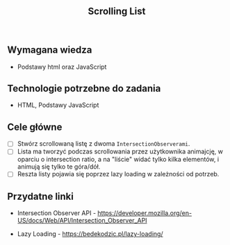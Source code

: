 <h2 align="center">Scrolling List</h2>

<br>

## Wymagana wiedza

- Podstawy html oraz JavaScript


## Technologie potrzebne do zadania

- HTML, Podstawy JavaScript

## Cele główne

* [ ] Stwórz scrollowaną listę z dwoma `IntersectionObserverami`.
* [ ] Lista ma tworzyć podczas scrollowania przez użytkownika animajcję, w oparciu o intersection ratio, a na "liście" widać tylko kilka elementów, i animują się tylko te góra/dół.
* [ ] Reszta listy pojawia się poprzez lazy loading w zależności od potrzeb.

## Przydatne linki

- Intersection Observer API - https://developer.mozilla.org/en-US/docs/Web/API/Intersection_Observer_API

- Lazy Loading - https://bedekodzic.pl/lazy-loading/